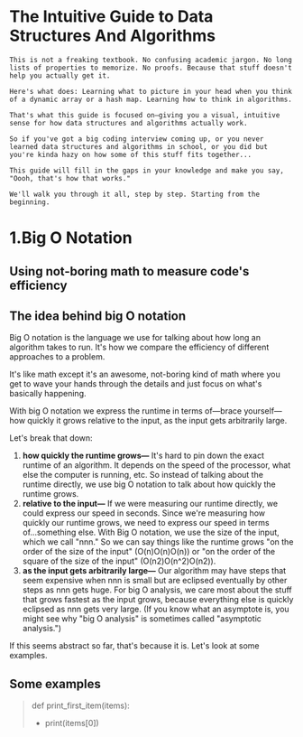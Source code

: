 # The Intuitive Guide to Data Structures And Algorithms
```
This is not a freaking textbook. No confusing academic jargon. No long lists of properties to memorize. No proofs. Because that stuff doesn't help you actually get it.

Here's what does: Learning what to picture in your head when you think of a dynamic array or a hash map. Learning how to think in algorithms.

That's what this guide is focused on—giving you a visual, intuitive sense for how data structures and algorithms actually work.

So if you've got a big coding interview coming up, or you never learned data structures and algorithms in school, or you did but you're kinda hazy on how some of this stuff fits together...

This guide will fill in the gaps in your knowledge and make you say, "Oooh, that's how that works."

We'll walk you through it all, step by step. Starting from the beginning.

```

# 1.Big O Notation
## Using not-boring math to measure code's efficiency

## The idea behind big O notation

Big O notation is the language we use for talking about how long an algorithm takes to run. It's how we compare the efficiency of different approaches to a problem.

It's like math except it's an awesome, not-boring kind of math where you get to wave your hands through the details and just focus on what's basically happening.

With big O notation we express the runtime in terms of—brace yourself—how quickly it grows relative to the input, as the input gets arbitrarily large.

Let's break that down:

   1. **how quickly the runtime grows—** It's hard to pin down the exact runtime of an algorithm. It depends on the speed of the processor, what else the computer is running, etc. So instead of talking about the runtime directly, we use big O notation to talk about how quickly the runtime grows.
   2. **relative to the input—** If we were measuring our runtime directly, we could express our speed in seconds. Since we're measuring how quickly our runtime grows, we need to express our speed in terms of...something else. With Big O notation, we use the size of the input, which we call "nnn." So we can say things like the runtime grows "on the order of the size of the input" (O(n)O(n)O(n)) or "on the order of the square of the size of the input" (O(n2)O(n^2)O(n2)).
   3. **as the input gets arbitrarily large—** Our algorithm may have steps that seem expensive when nnn is small but are eclipsed eventually by other steps as nnn gets huge. For big O analysis, we care most about the stuff that grows fastest as the input grows, because everything else is quickly eclipsed as nnn gets very large. (If you know what an asymptote is, you might see why "big O analysis" is sometimes called "asymptotic analysis.")

If this seems abstract so far, that's because it is. Let's look at some examples.


## Some examples

>def print_first_item(items):
>   - print(items[0])


